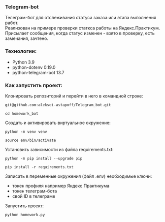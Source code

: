 ### Telegram-bot

Телеграм-бот для отслеживания статуса заказа или этапа выполнения работ.  
Реализован на примере проверки статкса работы на Яндекс.Практикум.  
Присылает сообщения, когда статус изменен - взято в проверку, есть замечания, зачтено.

### Технологии:
- Python 3.9
- python-dotenv 0.19.0
- python-telegram-bot 13.7

### Как запустить проект:

Клонировать репозиторий и перейти в него в командной строке:

```
git@github.com:aleksei-astapoff/Telegram_bot.git
```

```
cd homework_bot
```

Cоздать и активировать виртуальное окружение:

```
python -m venv venv
```

```
source env/bin/activate
```

Установить зависимости из файла requirements.txt:

```
python -m pip install --upgrade pip
```

```
pip install -r requirements.txt
```

Записать в переменные окружения (файл .env) необходимые ключи:
- токен профиля например Яндекс.Практикума
- токен телеграм-бота
- свой ID в телеграме


Запустить проект:

```
python homework.py
```
